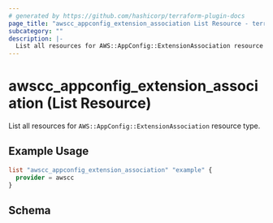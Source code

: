 ```yaml
---
# generated by https://github.com/hashicorp/terraform-plugin-docs
page_title: "awscc_appconfig_extension_association List Resource - terraform-provider-awscc"
subcategory: ""
description: |-
  List all resources for AWS::AppConfig::ExtensionAssociation resource type.
---
```


# awscc_appconfig_extension_association (List Resource)

List all resources for `AWS::AppConfig::ExtensionAssociation` resource type.

## Example Usage

```terraform
list "awscc_appconfig_extension_association" "example" {
  provider = awscc
}
```

<!-- schema generated by tfplugindocs -->
## Schema
